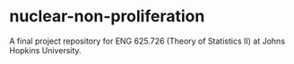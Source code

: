 # nuclear-non-proliferation
A final project repository for ENG 625.726 (Theory of Statistics II) at Johns Hopkins University.
